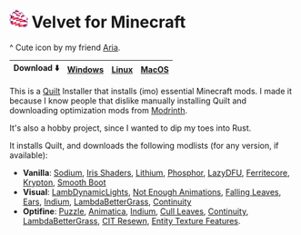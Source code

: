 # ![Icon](docs/icon.png) Velvet for Minecraft

^ Cute icon by my friend [Aria](https://twitter.com/sepiaclockworks).

|Download ⬇️|[Windows](https://nightly.link/derspyy/velvet/workflows/rust/main/velvet-windows-latest.zip)|[Linux](https://nightly.link/derspyy/velvet/workflows/rust/main/velvet-ubuntu-latest.zip)|[MacOS](https://nightly.link/derspyy/velvet/workflows/rust/main/velvet-macos-latest.zip)
|-|-|-|-|

This is a [Quilt](https://quiltmc.org) Installer that installs (imo) essential Minecraft mods.
I made it because I know people that dislike manually installing Quilt and downloading optimization mods from [Modrinth](https://modrinth.com).

It's also a hobby project, since I wanted to dip my toes into Rust.

It installs Quilt, and downloads the following modlists (for any version, if available):

- **Vanilla**: [Sodium](https://modrinth.com/mod/sodium), [Iris Shaders](https://modrinth.com/mod/iris), [Lithium](https://modrinth.com/mod/lithium), [Phosphor](https://modrinth.com/mod/phosphor), [LazyDFU](https://modrinth.com/mod/lazydfu), [Ferritecore](https://modrinth.com/mod/ferritecore), [Krypton](https://modrinth.com/mod/krypton), [Smooth Boot](https://modrinth.com/mod/smoothboot-fabric)
- **Visual**: [LambDynamicLights](https://modrinth.com/mod/lambdynamiclights), [Not Enough Animations](https://modrinth.com/mod/not-enough-animations), [Falling Leaves](https://modrinth.com/mod/fallingleaves), [Ears](https://modrinth.com/mod/ears), [Indium](https://modrinth.com/mod/indium), [LambdaBetterGrass](lambdabettergrass), [Continuity](https://modrinth.com/mod/continuity)
- **Optifine**: [Puzzle](https://modrinth.com/mod/puzzle), [Animatica](animatica), [Indium](https://modrinth.com/mod/indium), [Cull Leaves](https://modrinth.com/mod/cull-leaves), [Continuity](https://modrinth.com/mod/continuity), [LambdaBetterGrass](https://modrinth.com/mod/lambdabettergrass), [CIT Resewn](https://modrinth.com/mod/cit-resewn), [Entity Texture Features](https://modrinth.com/mod/entitytexturefeatures).
